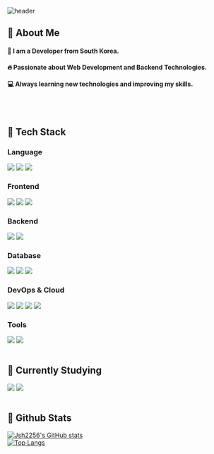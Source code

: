<div>
  
  <!--Header-->
  ![header](https://capsule-render.vercel.app/api?type=waving&color=gradient&height=300&section=header&text=Welcome%20to%20my%20GitHub%20%F0%9F%91%8B)
  
</div>

<div>
  <!--Body-->
  
  ## 👀 About Me
  #### :wave: I am a Developer from South Korea.<br/>
  #### :fire: Passionate about Web Development and Backend Technologies.<br/>
  #### :computer: Always learning new technologies and improving my skills.
  <br/>
  <br/>
  
  ## 🧱 Tech Stack
  ### Language
  <!--C++-->
  <img src="https://img.shields.io/badge/C++-00599C?style=flat-square&logo=C%2B%2B&logoColor=white"/>
  <!--Python-->
  <img src="https://img.shields.io/badge/Python-3776AB?style=flat-square&logo=Python&logoColor=white"/>
  <!--JavaScript-->
  <img src="https://img.shields.io/badge/JavaScript-F7DF1E?style=flat-square&logo=JavaScript&logoColor=black"/>
  <br/>
  
  ### Frontend
  <!--React-->
  <img src="https://img.shields.io/badge/React-61DAFB?style=flat-square&logo=React&logoColor=black"/>
  <!--HTML5-->
  <img src="https://img.shields.io/badge/HTML5-E34F26?style=flat-square&logo=HTML5&logoColor=white"/>
  <!--CSS-->
  <img src="https://img.shields.io/badge/CSS3-1572B6?style=flat-square&logo=CSS3&logoColor=white"/>
  <br/>
  
  ### Backend
  <!--Node.js-->
  <img src="https://img.shields.io/badge/Node.js-339933?style=flat-square&logo=Node.js&logoColor=white"/>
  <!--Express-->
  <img src="https://img.shields.io/badge/Express-000000?style=flat-square&logo=Express&logoColor=white"/>
  <br/>
  
  ### Database
  <!--Oracle-->
  <img src="https://img.shields.io/badge/Oracle-F80000?style=flat-square&logo=Oracle&logoColor=white"/>
  <!--MySQL-->
  <img src="https://img.shields.io/badge/MySQL-4479A1?style=flat-square&logo=MySQL&logoColor=white"/>
  <!--MariaDB-->
  <img src="https://img.shields.io/badge/MariaDB-003545?style=flat-square&logo=MariaDB&logoColor=white"/>
  <br/>
  
  ### DevOps & Cloud
  <!--AWS-->
  <img src="https://img.shields.io/badge/AWS-232F3E?style=flat-square&logo=Amazon%20AWS&logoColor=white"/>
  <!--Serverless-->
  <img src="https://img.shields.io/badge/Serverless-FD5750?style=flat-square&logo=Serverless&logoColor=white"/>
  <!--Docker-->
  <img src="https://img.shields.io/badge/Docker-2496ED?style=flat-square&logo=Docker&logoColor=white"/>
  <!--Kubernetes-->
  <img src="https://img.shields.io/badge/Kubernetes-326CE5?style=flat-square&logo=Kubernetes&logoColor=white"/>
  <br/>
  
  ### Tools
  <!--Git-->
  <img src="https://img.shields.io/badge/Git-F05032?style=flat-square&logo=Git&logoColor=white"/>
  <!--GitHub-->
  <img src="https://img.shields.io/badge/GitHub-181717?style=flat-square&logo=GitHub&logoColor=white"/>
  <br/>
  <br/>
  
  ## 📖 Currently Studying
  <!--Java-->
  <img src="https://img.shields.io/badge/Java-007396?style=flat-square&logo=Java&logoColor=white"/>
  <!--Spring-->
  <img src="https://img.shields.io/badge/Spring-6DB33F?style=flat-square&logo=Spring&logoColor=white"/>
  <br/>
  <br/>
  
  ## 🤔 Github Stats
  [![Jsh2256's GitHub stats](https://github-readme-stats.vercel.app/api?username=Jsh2256)](https://github.com/anuraghazra/github-readme-stats)
  <br/>
  [![Top Langs](https://github-readme-stats.vercel.app/api/top-langs/?username=Jsh2256)](https://github.com/anuraghazra/github-readme-stats)
  
</div>

<!--
**Jsh2256/Jsh2256** is a ✨ _special_ ✨ repository because its `README.md` (this file) appears on your GitHub profile.

Here are some ideas to get you started:
- Hi there 👋
- 🔭 I'm currently working on ...
- 🌱 I'm currently learning ...
- 👯 I'm looking to collaborate on ...
- 🤔 I'm looking for help with ...
- 💬 Ask me about ...
- 📫 How to reach me: ...
- 😄 Pronouns: ...
- ⚡ Fun fact: ...
-->
